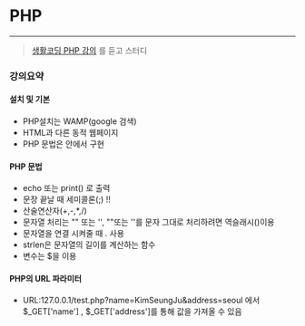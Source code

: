 # PHP
***
> [생활코딩 PHP 강의](https://opentutorials.org/course/3130/19316) 를 듣고 스터디
### 강의요약
#### 설치 및 기본
+ PHP설치는 WAMP(google 검색)
+ HTML과 다른 동적 웹페이지
+ PHP 문법은 <?php ?> 안에서 구현
#### PHP 문법
+ echo 또는 print() 로 출력
+ 문장 끝날 때 세미콜론(;) !!
+ 산술연산자(+,-,*,/)
+ 문자열 처리는 "" 또는 '', ""또는 ''를 문자 그대로 처리하려면 역슬래시(\)이용
+ 문자열을 연결 시켜줄 때 . 사용
+ strlen은 문자열의 길이를 계산하는 함수
+ 변수는 $을 이용
#### PHP의 URL 파라미터
+ URL:127.0.0.1/test.php?name=KimSeungJu&address=seoul 에서 $_GET['name'] , $_GET['address']를 통해 값을 가져올 수 있음

